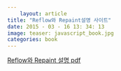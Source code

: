 ```yaml
---
	layout: article
title: "Reflow와 Repaint설명 사이트"
date: 2015 - 03 - 16 13: 34: 13
image: teaser: javascript_book.jpg
categories: book
---
```


[Reflow와 Repaint 설명 pdf](http://lists.w3.org/Archives/Public/public-html-ig-ko/2011Sep/att-0030/Reflow_____________________________Tip.pdf  
)  
  
